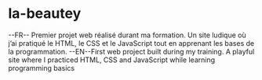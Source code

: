 # la-beautey
--FR-- Premier projet web réalisé durant ma formation. Un site ludique où j’ai pratiqué le HTML, le CSS et le JavaScript tout en apprenant les bases de la programmation. --EN--First web project built during my training. A playful site where I practiced HTML, CSS and JavaScript while learning programming basics
